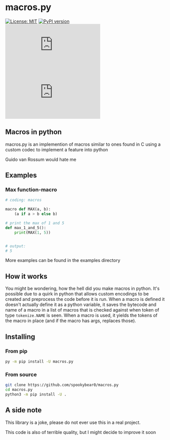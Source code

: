# macros.py

[![License: MIT](https://img.shields.io/badge/License-MIT-yellow.svg)](https://opensource.org/licenses/MIT)
[![PyPI version](https://badge.fury.io/py/macros.py.svg)](https://badge.fury.io/py/macros.py)
[![PyPI downloads](https://img.shields.io/pypi/dm/macros.py)](https://badge.fury.io/py/macros.py)
[![Repo Size](https://img.shields.io/github/repo-size/spookybear0/macros.py)](https://github.com/spookybear0/macros.py)


## Macros in python

macros.py is an implemention of macros similar to ones found in C using a custom codec to implement a feature into python

Guido van Rossum would hate me

## Examples

### Max function-macro
```py
# coding: macros

macro def MAX(a, b):
    (a if a > b else b)

# print the max of 1 and 5
def max_1_and_5():
    print(MAX(1, 5))


# output:
# 5
```

More examples can be found in the examples directory

## How it works

You might be wondering, how the hell did you make macros in python. It's possible due to a quirk in python that allows custom encodings to be created and preprocess the code before it is run. When a macro is defined it doesn't actually define it as a python variable, it saves the bytecode and name of a macro in a list of macros that is checked against when token of type `tokenize.NAME` is seen. When a macro is used, it yields the tokens of the macro in place (and if the macro has args, replaces those).

## Installing

### From pip
```sh
py -m pip install -U macros.py
```

### From source
```sh
git clone https://github.com/spookybear0/macros.py
cd macros.py
python3 -m pip install -U .
```


## A side note
This library is a joke, please do not ever use this in a real project.

This code is also of terrible quality, but I might decide to improve it soon
